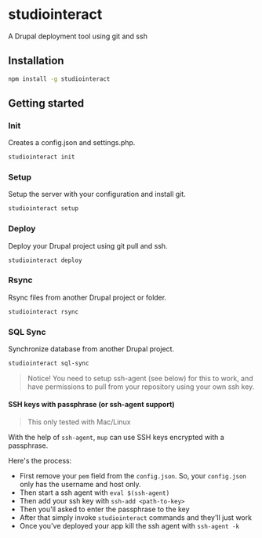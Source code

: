 # studiointeract

A Drupal deployment tool using git and ssh

## Installation

```bash
npm install -g studiointeract
```

## Getting started

### Init

Creates a config.json and settings.php.

```bash
studiointeract init
```

### Setup

Setup the server with your configuration and install git.

```bash
studiointeract setup
```

### Deploy

Deploy your Drupal project using git pull and ssh.

```bash
studiointeract deploy
```

### Rsync

Rsync files from another Drupal project or folder.

```bash
studiointeract rsync
```

### SQL Sync

Synchronize database from another Drupal project.

```bash
studiointeract sql-sync
```

> Notice! You need to setup ssh-agent (see below) for this to work, and have permissions to pull from your repository using your own ssh key.

#### SSH keys with passphrase (or ssh-agent support)

> This only tested with Mac/Linux

With the help of `ssh-agent`, `mup` can use SSH keys encrypted with a
passphrase.

Here's the process:

* First remove your `pem` field from the `config.json`. So, your `config.json` only has the username and host only.
* Then start a ssh agent with `eval $(ssh-agent)`
* Then add your ssh key with `ssh-add <path-to-key>`
* Then you'll asked to enter the passphrase to the key
* After that simply invoke `studiointeract` commands and they'll just work
* Once you've deployed your app kill the ssh agent with `ssh-agent -k`
